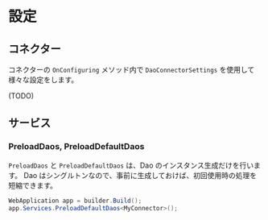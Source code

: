 # 設定


## コネクター

コネクターの `OnConfiguring` メソッド内で `DaoConnectorSettings` を使用して様々な設定をします。

(TODO)


## サービス

### PreloadDaos, PreloadDefaultDaos
`PreloadDaos` と `PreloadDefaultDaos` は、Dao のインスタンス生成だけを行います。
Dao はシングルトンなので、事前に生成しておけば、初回使用時の処理を短縮できます。

```csharp
WebApplication app = builder.Build();
app.Services.PreloadDefaultDaos<MyConnector>();
```
